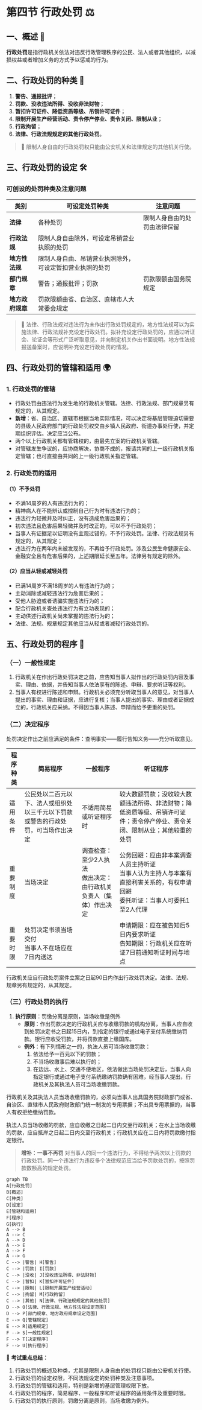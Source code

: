 # 第四节 行政处罚 ⚖️

## 一、概述 🧐
**行政处罚**是指行政机关依法对违反行政管理秩序的公民、法人或者其他组织，以减损权益或者增加义务的方式予以惩戒的行为。

## 二、行政处罚的种类 📜

1. **警告、通报批评**；
2. **罚款、没收违法所得、没收非法财物**；
3. **暂扣许可证件、降低资质等级、吊销许可证件**；
4. **限制开展生产经营活动、责令停产停业、责令关闭、限制从业**；
5. **行政拘留**；
6. **法律、行政法规规定的其他行政处罚**。

> 🚓 限制人身自由的行政处罚权只能由公安机关和法律规定的其他机关行使。

## 三、行政处罚的设定 🛠️

### 可创设的处罚种类及注意问题

| 类别         | 可设定处罚种类                                                                                       | 注意问题                                             |
|--------------|--------------------------------------------------------------------------------------------------------|------------------------------------------------------|
| **法律**     | 各种处罚                                                                                            | 限制人身自由的处罚由法律保留                         |
| **行政法规** | 限制人身自由除外，可设定吊销营业执照的处罚                                                          |                                                      |
| **地方性法规**| 限制人身自由、吊销营业执照除外，可设定暂扣营业执照的处罚                                              |                                                      |
| **部门规章** | 警告；通报批评；罚款                                                                                | 罚款限额由国务院规定                                 |
| **地方政府规章**| 罚款限额由省、自治区、直辖市人大常委会规定                                                             |                                                      |

> 📝 法律、行政法规对违法行为未作出行政处罚规定的，地方性法规可以为实施法律、行政法规补充设定行政处罚。拟补充设定行政处罚的，应通过听证会、论证会等形式广泛听取意见，并向制定机关作出书面说明。地方性法规报送备案时，应说明补充设定行政处罚的情况。

## 四、行政处罚的管辖和适用 🌍

### 1. 行政处罚的管辖
- 行政处罚由违法行为发生地的行政机关管辖。法律、行政法规、部门规章另有规定的，从其规定。
- **新增**：省、自治区、直辖市根据当地实际情况，可以决定将基层管理迫切需要的县级人民政府部门的行政处罚权交由乡镇人民政府、街道办事处行使，并定期组织评估。决定应当公布。
- 两个以上行政机关都有管辖权的，由最先立案的行政机关管辖。
- 对管辖发生争议的，应协商解决，协商不成的，报请共同的上一级行政机关指定管辖；也可直接由共同的上一级行政机关指定管辖。

### 2. 行政处罚的适用
#### （1）不予处罚
- 不满14周岁的人有违法行为的；
- 精神病人在不能辨认或控制自己行为时有违法行为的；
- 违法行为轻微并及时纠正，没有造成危害后果的；
- 初次违法且危害后果轻微并及时改正的，可以不予行政处罚；
- 当事人有证据足以证明没有主观过错的，不予行政处罚。法律、行政法规另有规定的，从其规定；
- 违法行为在两年内未被发现的，不再给予行政处罚。涉及公民生命健康安全、金融安全且有危害后果的，上述期限延长至五年。法律另有规定的除外。

#### （2）应当从轻或减轻处罚
- 已满14周岁不满18周岁的人有违法行为的；
- 主动消除或减轻违法行为危害后果的；
- 受他人胁迫或者诱骗实施违法行为的；
- 配合行政机关查处违法行为有立功表现的；
- 主动供述行政机关尚未掌握的违法行为的；
- 法律、法规、规章规定其他应当从轻或者减轻行政处罚的。

## 五、行政处罚的程序 📝

### （一）一般性规定
1. 行政机关在作出行政处罚决定之前，应告知当事人拟作出的行政处罚内容及事实、理由、依据，并告知当事人依法享有的陈述、申辩、要求听证等权利。
2. 当事人有权进行陈述和申辩。行政机关必须充分听取当事人的意见，对当事人提出的事实、理由和证据，应进行复核；当事人提出的事实、理由或者证据成立的，行政机关应采纳。不得因当事人陈述、申辩而给予更重的处罚。

### （二）决定程序
处罚决定作出之前应满足的条件：查明事实——履行告知义务——充分听取意见。

| 程序种类   | 简易程序                                | 一般程序                                    | 听证程序                                          |
|------------|-----------------------------------------|---------------------------------------------|---------------------------------------------------|
| 适用条件   | 公民处以二百元以下、法人或组织处以三千元以下罚款或警告的行政处罚，可当场作出决定 | 不适用简易或听证程序时                        | 较大数额罚款；没收较大数额违法所得、非法财物；降低资质等级、吊销许可证件；责令停产停业、责令关闭、限制从业；其他较重的处罚 |
| 重要制度   | 当场决定                               | 调查检查：至少2人执法<br>做出决定：由行政机关负责人（集体）作出决定 | 公务回避：应由非本案调查人员主持听证<br>当事人认为主持人与本案有直接利害关系的，有权申请回避<br>委托听证：当事人可委托1至2人代理 |
| 重要时限   | 处罚决定书须当场交付<br>当事人不在场应在7日内送达 |                                             | 申请期限：应在被告知后5日内要求听证<br>告知期限：行政机关应在听证7日前通知听证时间与地点 |

行政机关应自行政处罚案件立案之日起90日内作出行政处罚决定。法律、法规、规章另有规定的，从其规定。

### （三）行政处罚的执行
1. **执行原则**：罚缴分离是原则，当场收缴是例外
   - **原则**：作出罚款决定的行政机关应与收缴罚款的机构分离，当事人应自收到处罚决定书之日起15日内，到指定的银行或通过电子支付系统缴纳罚款。银行应收受罚款，并将罚款直接上缴国库。
   - **例外**：有下列情形之一的，执法人员可当场收缴罚款：
     1. 依法给予一百元以下的罚款；
     2. 不当场收缴事后难以执行的；
     3. 在边远、水上、交通不便地区，依法做出当场处罚决定后，当事人向指定银行或通过电子支付系统缴纳罚款确有困难，经当事人提出，行政机关及其执法人员可当场收缴罚款。

行政机关及其执法人员当场收缴罚款的，必须向当事人出具国务院财政部门或省、自治区、直辖市人民政府财政部门统一制发的专用票据；不出具专用票据的，当事人有权拒绝缴纳罚款。

执法人员当场收缴的罚款，应自收缴之日起二日内交至行政机关；在水上当场收缴的罚款，应自抵岸之日起二日内交至行政机关；行政机关应在二日内将罚款缴付指定银行。

> **增补**：**一事不再罚**
对当事人的同一个违法行为，不得给予两次以上罚款的行政处罚。同一个违法行为违反多个法律规范应当给予罚款处罚的，按照罚款数额高的规定处罚。

```mermaid
graph TB
A[行政处罚]
B[概述]
C[种类]
D[设定]
E[管辖和适用]
F[程序]
G[执行]
A --> B
A --> C
A --> D
A --> E
A --> F
A --> G
C --> |警告| H[警告]
C --> |罚款| I[罚款]
C --> |没收| J[没收违法所得、非法财物]
C --> |暂扣| K[暂扣许可证件]
C --> |限制| L[限制开展生产经营活动]
C --> |拘留| M[行政拘留]
C --> |其他| N[法律、行政法规规定的其他处罚]
D --> O[法律、行政法规、地方性法规设定范围]
D --> P[部门规章、地方政府规章设定范围]
E --> Q[管辖规定]
E --> R[适用规定]
F --> S[一般性规定]
F --> T[决定程序]
F --> U[执行程序]
```

🎯 **考试重点总结：**
1. 行政处罚的概述及种类，尤其是限制人身自由的处罚权只能由公安机关行使。
2. 行政处罚的设定权限，不同法规设定的处罚种类及注意事项。
3. 行政处罚的管辖和适用，特别是新增的基层管理权限下放。
4. 行政处罚的程序，简易程序、一般程序和听证程序的适用条件及重要时限。
5. 行政处罚的执行原则，罚缴分离是原则，当场收缴为例外。

